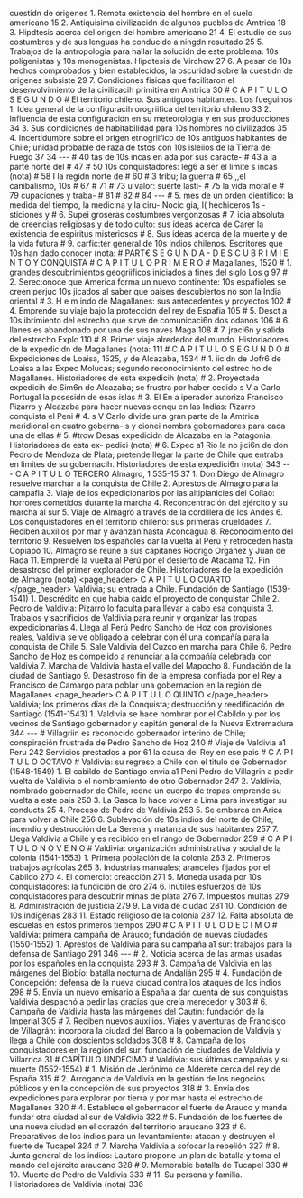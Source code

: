 cuestidn de origenes 1. Remota existencia del hombre en el suelo americano 15 2. Antiquisima civilizacidn de algunos pueblos de Amtrica 18 3. Hipdtesis acerca del origen del hombre americano 21 4. El estudio de sus costumbres y de sus lenguas ha conducido a ningdn resultado 25 5. Trabajos de la antropologia para hallar la solucidn de este problema: 10s poligenistas y 10s monogenistas. Hipdtesis de Virchow 27 6. A pesar de 10s hechos comprobados y bien establecidos, la oscuridad sobre la cuestidn de origenes subsiste 29 7. Condiciones fisicas que facilitaron el desenvolvimiento de la civilizacih primitiva en Amtrica 30 # C A P I T U L O S E G U N D O # El territorio chileno. Sus antiguos habitantes. Los fueguinos 1. Idea general de la configuracih orogriifica del territorio chileno 33 2. Influencia de esta configuracidn en su meteorologia y en sus producciones 34 3. Sus condiciones de habitabilidad para 10s hombres no civilizados 35 4. Incertidumbre sobre el origen etnogriifico de 10s antiguos habitantes de Chile; unidad probable de raza de tstos con 10s isleiios de la Tierra del Fuego 37 34 --- # 40 tas de 10s incas en ada por sus caracte- # 43 a la parte norte del # 47 # 50 10s conquistadores: leg6 a ser el limite s incas (nota) # 58 I la regidn norte de # 60 # 3 tribu; la guerra # 65 ,,el canibalismo, 10s # 67 # 71 # 73 u valor: suerte lasti- # 75 la vida moral e # 79 cupaciones y traba- # 81 # 82 # 84 --- # 5. mes de un orden cientifico: la medida del tiempo, la medicina y la ciru- Nocic gia, I( hechiceros 1s -sticiones y # 6. Supei groseras costumbres vergonzosas # 7. icia absoluta de creencias religiosas y de todo culto: sus ideas acerca de Carer la existencia de espiritus misteriosos # 8. Sus ideas acerca de la muerte y de la vida futura # 9. carfic:ter general de 10s indios chilenos. Escritores que 10s han dado conocer (nota: # PART€ S E G U N D A - D E S C U B R I M I E N T O Y CONQUISTA # C A P I T U L O P R I M E R O # Magallanes, 1520 # 1. grandes descubrimientos geogriificos iniciados a fines del siglo Los g 97 # 2. Serec:onoce que America forma un nuevo continente: 10s espafioles se creen perjuc 10s jicados al saber que paises descubiertos no son la India oriental # 3. H e m indo de Magallanes: sus antecedentes y proyectos 102 # 4. Emprende su viaje bajo la proteccidn del rey de Espafia 105 # 5. Desct a 10s ibrimiento del estrecho que sirve de comunicaci6n dos odanos 106 # 6. llanes es abandonado por una de sus naves Maga 108 # 7. jraci6n y salida del estrecho Explc 110 # 8. Primer viaje alrededor del mundo. Historiadores de la expedicidn de Magallanes (nota: 111 # C A P I T U L O S E G U N D O # Expediciones de Loaisa, 1525, y de Alcazaba, 1534 # 1. iicidn de Jofr6 de Loaisa a las Expec Molucas; segundo reconocirniento del estrec ho de Magallanes. Historiadores de esta expedicih (nota) # 2. Proyectada expedicih de Sim6n de Alcazaba; se frustra por haber cedido s V a Carlo Portugal la posesidn de esas islas # 3. El En a iperador autoriza Francisco Pizarro y Alcazaba para hacer nuevas conqu en las Indias: Pizarro conquista el Peni # 4. s V Carlo divide una gran parte de la Amtrica meridional en cuatro goberna- s y cionei nombra gobernadores para cada una de ellas # 5. #trow Desas expedicidn de Alcazaba en la Patagonia. Historiadores de esta ex- pedici (nota) # 6. Expec a1 Rio la no jici6n de don Pedro de Mendoza de Plata; pretende llegar la parte de Chile que entraba en limites de su gobernacih. Historiadores de esta expedici6n (nota) 343 --- C A P I T U L O TERCERO Almagro, 1 535-15 37 1. Don Diego de Almagro resuelve marchar a la conquista de Chile 2. Aprestos de Almagro para la campafia 3. Viaje de los expedicionarios por las altiplanicies del Collao: horrores cometidos durante la marcha 4. Reconcentración del ejército y su marcha al sur 5. Viaje de Almagro a través de la cordillera de los Andes 6. Los conquistadores en el territorio chileno: sus primeras crueldades 7. Reciben auxilios por mar y avanzan hasta Aconcagua 8. Reconocimiento del territorio 9. Resuelven los españoles dar la vuelta al Perú y retroceden hasta Copiapó 10. Almagro se reúne a sus capitanes Rodrigo Orgáñez y Juan de Rada 11. Emprende la vuelta al Perú por el desierto de Atacama 12. Fin desastroso del primer explorador de Chile. Historiadores de la expedición de Almagro (nota) <page_header> C A P I T U L O CUARTO </page_header> Valdivia; su entrada a Chile. Fundación de Santiago (1539-1541) 1. Descrédito en que había caído el proyecto de conquistar Chile 2. Pedro de Valdivia: Pizarro lo faculta para llevar a cabo esa conquista 3. Trabajos y sacrificios de Valdivia para reunir y organizar las tropas expedicionarias 4. Llega al Perú Pedro Sancho de Hoz con provisiones reales, Valdivia se ve obligado a celebrar con él una compañía para la conquista de Chile 5. Sale Valdivia del Cuzco en marcha para Chile 6. Pedro Sancho de Hoz es compelido a renunciar a la compañía celebrada con Valdivia 7. Marcha de Valdivia hasta el valle del Mapocho 8. Fundación de la ciudad de Santiago 9. Desastroso fin de la empresa confiada por el Rey a Francisco de Camargo para poblar una gobernación en la región de Magallanes <page_header> C A P I T U L O QUINTO </page_header> Valdivia; los primeros días de la Conquista; destrucción y reedificación de Santiago (1541-1543) 1. Valdivia se hace nombrar por el Cabildo y por los vecinos de Santiago gobernador y capitán general de la Nueva Extremadura 344 --- # Villagriin es reconocido gobernador interino de Chile; conspiración frustrada de Pedro Sancho de Hoz 240 # Viaje de Valdivia a1 Peru 242 Servicios prestados a por 61 la causa del Rey en ese pais # C A P I T U L O OCTAVO # Valdivia: su regreso a Chile con el titulo de Gobernador (1548-1549) 1. El cabildo de Santiago envia a1 Peni Pedro de Villagrin a pedir vuelta de Valdivia o el nombramiento de otro Gobernador 247 2. Valdivia, nombrado gobernador de Chile, redne un cuerpo de tropas emprende su vuelta a este pais 250 3. La Gasca lo hace volver a Lima para investigar su conducta 25 4. Proceso de Pedro de Valdivia 253 5. Se embarca en Arica para volver a Chile 256 6. Sublevación de 10s indios del norte de Chile; incendio y destrucción de La Serena y matanza de sus habitantes 257 7. Llega Valdivia a Chile y es recibido en el rango de Gobernador 259 # C A P I T U L O N O V E N O # Valdivia: organización administrativa y social de la colonia (1541-1553) 1. Primera población de la colonia 263 2. Primeros trabajos agrícolas 265 3. Industrias manuales; aranceles fijados por el Cabildo 270 4. El comercio: creacción 271 5. Moneda usada por 10s conquistadores: la fundición de oro 274 6. Inútiles esfuerzos de 10s conquistadores para descubrir minas de plata 276 7. Impuestos multas 279 8. Administración de justicia 279 9. La vida de ciudad 281 10. Condición de 10s indígenas 283 11. Estado religioso de la colonia 287 12. Falta absoluta de escuelas en estos primeros tiempos 290 # C A P I T U L O D E C I M O # Valdivia: primera campaña de Arauco; fundación de nuevas ciudades (1550-1552) 1. Aprestos de Valdivia para su campaña a1 sur: trabajos para la defensa de Santiago 291 346 --- # 2. Noticia acerca de las armas usadas por los españoles en la conquista 293 # 3. Campaña de Valdivia en las márgenes del Biobío: batalla nocturna de Andalián 295 # 4. Fundación de Concepción: defensa de la nueva ciudad contra los ataques de los indios 298 # 5. Envía un nuevo emisario a España a dar cuenta de sus conquistas Valdivia despachó a pedir las gracias que creía merecedor y 303 # 6. Campaña de Valdivia hasta las márgenes del Cautín: fundación de la Imperial 305 # 7. Reciben nuevos auxilios. Viajes y aventuras de Francisco de Villagrán: incorpora la ciudad del Barco a la gobernación de Valdivia y llega a Chile con doscientos soldados 308 # 8. Campaña de los conquistadores en la región del sur: fundación de ciudades de Valdivia y Villarrica 31 # CAPÍTULO UNDECIMO # Valdivia: sus últimas campañas y su muerte (1552-1554) # 1. Misión de Jerónimo de Alderete cerca del rey de España 315 # 2. Arrogancia de Valdivia en la gestión de los negocios públicos y en la concepción de sus proyectos 318 # 3. Envía dos expediciones para explorar por tierra y por mar hasta el estrecho de Magallanes 320 # 4. Establece el gobernador el fuerte de Arauco y manda fundar otra ciudad al sur de Valdivia 322 # 5. Fundación de los fuertes de una nueva ciudad en el corazón del territorio araucano 323 # 6. Preparativos de los indios para un levantamiento: atacan y destruyen el fuerte de Tucapel 324 # 7. Marcha Valdivia a sofocar la rebelión 327 # 8. Junta general de los indios: Lautaro propone un plan de batalla y toma el mando del ejército araucano 328 # 9. Memorable batalla de Tucapel 330 # 10. Muerte de Pedro de Valdivia 333 # 11. Su persona y familia. Historiadores de Valdivia (nota) 336